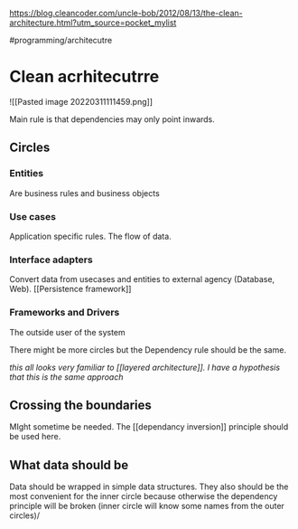 https://blog.cleancoder.com/uncle-bob/2012/08/13/the-clean-architecture.html?utm_source=pocket_mylist

#programming/architecutre
# Clean acrhitecutrre
![[Pasted image 20220311111459.png]]

Main rule is that dependencies may only point inwards.
## Circles

### Entities
Are business rules and business objects

### Use cases
Application specific rules. The flow of data.

### Interface adapters
Convert data from usecases and entities to external agency (Database, Web). [[Persistence framework]]

### Frameworks and Drivers
The outside user of the system


There might be more circles but the Dependency rule should be the same.

*this all looks very familiar to [[layered architecture]]. I have a hypothesis that this is the same approach*

## Crossing the boundaries

MIght sometime be needed. The [[dependancy inversion]] principle should be used here.

## What data should be 

Data should be wrapped in simple data structures. They also should be the most convenient for the inner circle because otherwise the dependency principle will be broken (inner circle will know some names from the outer circles)/